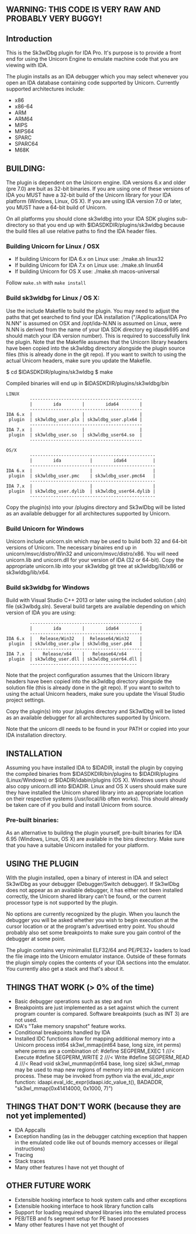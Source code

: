 ## WARNING: THIS CODE IS VERY RAW AND PROBABLY VERY BUGGY!

## Introduction

This is the Sk3wlDbg plugin for IDA Pro. It's purpose is to provide a front
end for using the Unicorn Engine to emulate machine code that you are viewing
with IDA.

The plugin installs as an IDA debugger which you may select whenever you open
an IDA database containing code supported by Unicorn. Currently supported
architectures include:

* x86
* x86-64
* ARM
* ARM64
* MIPS
* MIPS64
* SPARC
* SPARC64
* M68K

## BUILDING:

The plugin is dependent on the Unicorn engine. IDA versions 6.x and older (pre 7.0)
are buit as 32-bit binaries. If you are using one of these versions of IDA you MUST
have a 32-bit build of the Unicorn library for your IDA platform (Windows,
Linux, OS X). If you are using IDA version 7.0 or later, you MUST have a 64-bit build
of Unicorn.

On all platforms you should clone sk3wldbg into your IDA SDK plugins sub-directory
so that you end up with $IDASDKDIR/plugins/sk3wldbg because the build files all use
relative paths to find the IDA header files.

### Building Unicorn for Linux / OSX

* If building Unicorn for IDA 6.x on Linux use: ./make.sh linux32
* If building Unicorn for IDA 7.x on Linux use: ./make.sh linux64
* If building Unicorn for OS X use: ./make.sh macos-universal

Follow `make.sh` with `make install`

### Build sk3wldbg for Linux / OS X:

Use the include Makefile to build the plugin. You may need to adjust the paths
that get searched to find your IDA installation ("/Applications/IDA Pro N.NN" is
assumed on OSX and /opt/ida-N.NN is assumed on Linux, were N.NN is derived from
the name of your IDA SDK directory eg idasdk695 and should match your IDA version
number). This is required to successfully link the plugin. Note that the Makefile
assumes that the Unicorn library headers have been copied into the sk3wldbg
directory alongside the plugin source files (this is already done in the git repo).
If you want to switch to using the actual Unicorn headers, make sure you update the
Makefile.

$ cd $IDASDKDIR/plugins/sk3wldbg
$ make

Compiled binaries will end up in $IDASDKDIR/plugins/sk3wldbg/bin

```
LINUX
         -------------------------------------------
         |        ida        |        ida64        |
         -------------------------------------------
IDA 6.x  |                   |                     |
 plugin  | sk3wldbg_user.plx | sk3wldbg_user.plx64 |
         -------------------------------------------
IDA 7.x  |                   |                     |
 plugin  | sk3wldbg_user.so  | sk3wldbg_user64.so  |
         -------------------------------------------

OS/X
         ------------------------------------------------
         |        ida           |        ida64          |
         ------------------------------------------------
IDA 6.x  |                      |                       |
 plugin  | sk3wldbg_user.pmc    | sk3wldbg_user.pmc64   |
         ------------------------------------------------
IDA 7.x  |                      |                       |
 plugin  | sk3wldbg_user.dylib  | sk3wldbg_user64.dylib |
         ------------------------------------------------
```

Copy the plugin(s) into your <IDADIR>/plugins directory and Sk3wlDbg will be
listed as an available debugger for all architectures supported by Unicorn.

### Build Unicorn for Windows

Unicorn include unicorn.sln which may be used to build both 32 and 64-bit versions
of Unicorn. The necessary binaires end up in unicorn/msvc/distro/Win32 and 
unicorn/msvc/distro/x86. You will need unicorn.lib and unicorn.dll for your
version of IDA (32 or 64-bit). Copy the appropriate unicorn.lib into your 
sk3wldbg git tree at sk3wldbg/lib/x86 or sk3wldbg/lib/x64.

### Build sk3wldbg for Windows

Build with Visual Studio C++ 2013 or later using the included solution (.sln)
file (sk3wlbdg.sln). Several build targets are available depending on which version
of IDA you are using:

```
         -------------------------------------------
         |        ida        |        ida64        |
         -------------------------------------------
IDA 6.x  |   Release/Win32   |  Release64/Win32    |
 plugin  | sk3wldbg_user.plw | sk3wldbg_user.p64   |
         -------------------------------------------
IDA 7.x  |    Release/x64    |   Release64/x64     |
 plugin  | sk3wldbg_user.dll | sk3wldbg_user64.dll |
         -----------------------------------------
```

Note that the project configuration assumes that the Unicorn library headers have
been copied into the sk3wldbg directory alongside the solution file (this is
already done in the git repo). If you want to switch to using the actual Unicorn
headers, make sure you update the Visual Studio project settings.

Copy the plugin(s) into your <IDADIR>/plugins directory and Sk3wlDbg will be
listed as an available debugger for all architectures supported by Unicorn.

Note that the unicorn dll needs to be found in your PATH or copied into your
IDA installation directory.

## INSTALLATION

Assuming you have installed IDA to $IDADIR, install the plugin by copying the
compiled binaries from $IDASDKDIR/bin/plugins to $IDADIR/plugins (Linux/Windows)
or $IDADIR/idabin/plugins (OS X). Windows users should also copy unicorn.dll into
$IDADIR. Linux and OS X users should make sure they have installed the Unicorn
shared library into an appropriate location on their respective systems
(/usr/local/lib often works). This should already be taken care of if you build
and install Unicorn from source.

### Pre-built binaries:

As an alternative to building the plugin yourself, pre-built binaries for 
IDA 6.95 (Windows, Linux, OS X) are available in the bins directory.
Make sure that you have a suitable Unicorn installed for your platform.

## USING THE PLUGIN

With the plugin installed, open a binary of interest in IDA and select Sk3wlDbg
as your debugger (Debugger/Switch debugger). If Sk3wlDbg does not appear as an 
available debugger, it has either not been installed correctly, the Unicorn
shared library can't be found, or the current processor type is not supported
by the plugin.

No options are currently recognized by the plugin. When you launch the debugger
you will be asked whether you wish to begin execution at the cursor location or
at the program's advertised entry point. You should probably also set some
breakpoints to make sure you gain control of the debugger at some point.

The plugin contains very minimalist ELF32/64 and PE/PE32+ loaders to
load the file image into the Unicorn emulator instance. Outside of these formats
the plugin simply copies the contents of your IDA sections into the emulator.
You currently also get a stack and that's about it.

## THINGS THAT WORK (> 0% of the time)

* Basic debugger operations such as step and run
* Breakpoints are just implemented as a set against which the current program counter is compared.
  Software breakpoints (such as INT 3) are not used.
* IDA's "Take memory snapshot" feature works.
* Conditional breakpoints handled by IDA
* Installed IDC functions allow for mapping additional memory into a Unicorn process
     int64 sk3wl_mmap(int64 base, long size, int perms) where perms are a combination of:
         #define SEGPERM_EXEC  1         ///< Execute
         #define SEGPERM_WRITE 2         ///< Write
         #define SEGPERM_READ  4         ///< Read
     void sk3wl_munmap(int64 base, long size)
     sk3wl_mmap may be used to map new regions of memory into an emulated unicorn process.
     These may be invoked from python via the eval_idc_expr function:
         idaapi.eval_idc_expr(idaapi.idc_value_t(), BADADDR, "sk3wl_mmap(0x41414000, 0x1000, 7)")

## THINGS THAT DON'T WORK (because they are not yet implemented)

* IDA Appcalls
* Exception handling (as in the debugger catching exception that happen in the emulated code like out of bounds memory accesses or illegal instructions)
* Tracing
* Stack traces
* Many other features I have not yet thought of

## OTHER FUTURE WORK

* Extensible hooking interface to hook system calls and other exceptions
* Extensible hooking interface to hook library function calls
* Support for loading required shared libraries into the emulated process
* PEB/TEB and fs segment setup for PE based processes
* Many other features I have not yet thought of

 
